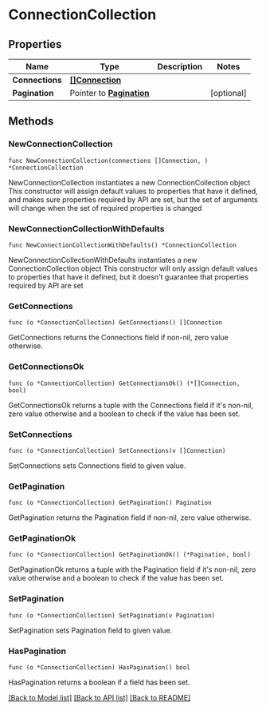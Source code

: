 # ConnectionCollection

## Properties

Name | Type | Description | Notes
------------ | ------------- | ------------- | -------------
**Connections** | [**[]Connection**](Connection.md) |  | 
**Pagination** | Pointer to [**Pagination**](Pagination.md) |  | [optional] 

## Methods

### NewConnectionCollection

`func NewConnectionCollection(connections []Connection, ) *ConnectionCollection`

NewConnectionCollection instantiates a new ConnectionCollection object
This constructor will assign default values to properties that have it defined,
and makes sure properties required by API are set, but the set of arguments
will change when the set of required properties is changed

### NewConnectionCollectionWithDefaults

`func NewConnectionCollectionWithDefaults() *ConnectionCollection`

NewConnectionCollectionWithDefaults instantiates a new ConnectionCollection object
This constructor will only assign default values to properties that have it defined,
but it doesn't guarantee that properties required by API are set

### GetConnections

`func (o *ConnectionCollection) GetConnections() []Connection`

GetConnections returns the Connections field if non-nil, zero value otherwise.

### GetConnectionsOk

`func (o *ConnectionCollection) GetConnectionsOk() (*[]Connection, bool)`

GetConnectionsOk returns a tuple with the Connections field if it's non-nil, zero value otherwise
and a boolean to check if the value has been set.

### SetConnections

`func (o *ConnectionCollection) SetConnections(v []Connection)`

SetConnections sets Connections field to given value.


### GetPagination

`func (o *ConnectionCollection) GetPagination() Pagination`

GetPagination returns the Pagination field if non-nil, zero value otherwise.

### GetPaginationOk

`func (o *ConnectionCollection) GetPaginationOk() (*Pagination, bool)`

GetPaginationOk returns a tuple with the Pagination field if it's non-nil, zero value otherwise
and a boolean to check if the value has been set.

### SetPagination

`func (o *ConnectionCollection) SetPagination(v Pagination)`

SetPagination sets Pagination field to given value.

### HasPagination

`func (o *ConnectionCollection) HasPagination() bool`

HasPagination returns a boolean if a field has been set.


[[Back to Model list]](./README.md#documentation-for-models) [[Back to API list]](./README.md#documentation-for-api-endpoints) [[Back to README]](./README.md)


